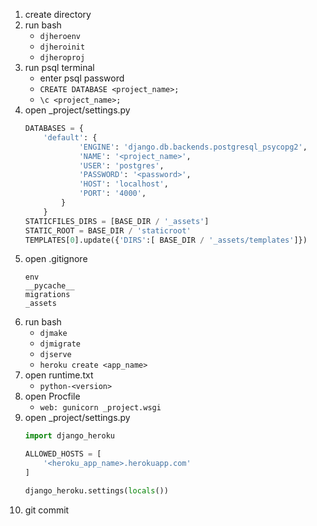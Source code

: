 1. create directory
2. run bash
    - ```djheroenv```
    - ```djheroinit```
    - ```djheroproj```
3. run psql terminal
    - enter psql password
    - ```CREATE DATABASE <project_name>;```
    - ```\c <project_name>;```
4. open _project/settings.py
    ```python
    DATABASES = {
        'default': {
                'ENGINE': 'django.db.backends.postgresql_psycopg2',
                'NAME': '<project_name>',
                'USER': 'postgres',
                'PASSWORD': '<password>',
                'HOST': 'localhost',
                'PORT': '4000',
            }
        }
    STATICFILES_DIRS = [BASE_DIR / '_assets']
    STATIC_ROOT = BASE_DIR / 'staticroot'
    TEMPLATES[0].update({'DIRS':[ BASE_DIR / '_assets/templates']})
    ```
5. open .gitignore
    ```
    env
    __pycache__
    migrations
    _assets
    ```
6. run bash
    - ```djmake```
    - ```djmigrate```
    - ```djserve```
    - ```heroku create <app_name>```
7. open runtime.txt
    - ```python-<version>```
8. open Procfile
    - ```web: gunicorn _project.wsgi```
9. open _project/settings.py
    ```python
    import django_heroku

    ALLOWED_HOSTS = [
        '<heroku_app_name>.herokuapp.com'
    ]

    django_heroku.settings(locals())
    ```
10. git commit
